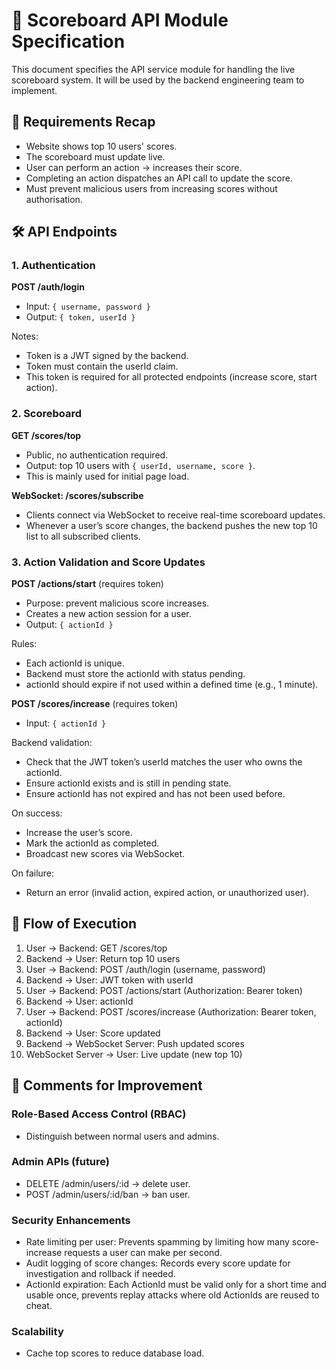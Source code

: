 # 📖 Scoreboard API Module Specification

This document specifies the API service module for handling the live scoreboard system.
It will be used by the backend engineering team to implement.

## 🎯 Requirements Recap

- Website shows top 10 users' scores.
- The scoreboard must update live.
- User can perform an action → increases their score.
- Completing an action dispatches an API call to update the score.
- Must prevent malicious users from increasing scores without authorisation.

## 🛠️ API Endpoints

### 1. Authentication

**POST /auth/login**

- Input: `{ username, password }`
- Output: `{ token, userId }`

Notes:

- Token is a JWT signed by the backend.
- Token must contain the userId claim.
- This token is required for all protected endpoints (increase score, start action).

### 2. Scoreboard

**GET /scores/top**

- Public, no authentication required.
- Output: top 10 users with `{ userId, username, score }`.
- This is mainly used for initial page load.

**WebSocket: /scores/subscribe**

- Clients connect via WebSocket to receive real-time scoreboard updates.
- Whenever a user’s score changes, the backend pushes the new top 10 list to all subscribed clients.

### 3. Action Validation and Score Updates

**POST /actions/start** (requires token)

- Purpose: prevent malicious score increases.
- Creates a new action session for a user.
- Output: `{ actionId }`

Rules:

- Each actionId is unique.
- Backend must store the actionId with status pending.
- actionId should expire if not used within a defined time (e.g., 1 minute).

**POST /scores/increase** (requires token)

- Input: `{ actionId }`

Backend validation:

- Check that the JWT token’s userId matches the user who owns the actionId.
- Ensure actionId exists and is still in pending state.
- Ensure actionId has not expired and has not been used before.

On success:

- Increase the user’s score.
- Mark the actionId as completed.
- Broadcast new scores via WebSocket.

On failure:

- Return an error (invalid action, expired action, or unauthorized user).

## 🔄 Flow of Execution

1. User → Backend: GET /scores/top
2. Backend → User: Return top 10 users
3. User → Backend: POST /auth/login (username, password)
4. Backend → User: JWT token with userId
5. User → Backend: POST /actions/start (Authorization: Bearer token)
6. Backend → User: actionId
7. User → Backend: POST /scores/increase (Authorization: Bearer token, actionId)
8. Backend → User: Score updated
9. Backend → WebSocket Server: Push updated scores
10. WebSocket Server → User: Live update (new top 10)

## 🔧 Comments for Improvement

### Role-Based Access Control (RBAC)

- Distinguish between normal users and admins.

### Admin APIs (future)

- DELETE /admin/users/:id → delete user.
- POST /admin/users/:id/ban → ban user.

### Security Enhancements

- Rate limiting per user: Prevents spamming by limiting how many score-increase requests a user can make per second.
- Audit logging of score changes: Records every score update for investigation and rollback if needed.
- ActionId expiration: Each ActionId must be valid only for a short time and usable once, prevents replay attacks where old ActionIds are reused to cheat.

### Scalability

- Cache top scores to reduce database load.
